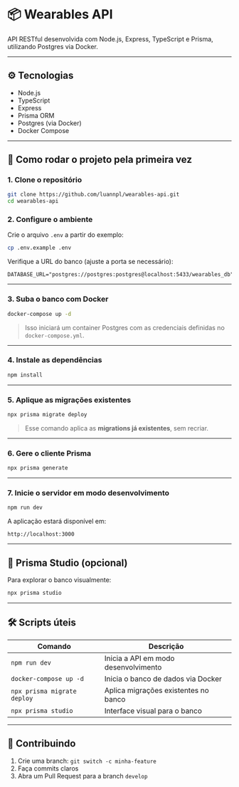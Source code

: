 # 📦 Wearables API

API RESTful desenvolvida com Node.js, Express, TypeScript e Prisma, utilizando Postgres via Docker.

---

## ⚙️ Tecnologias

- Node.js
- TypeScript
- Express
- Prisma ORM
- Postgres (via Docker)
- Docker Compose

---

## 🚀 Como rodar o projeto pela primeira vez

### 1. Clone o repositório

```bash
git clone https://github.com/luannpl/wearables-api.git
cd wearables-api
```

### 2. Configure o ambiente

Crie o arquivo `.env` a partir do exemplo:

```bash
cp .env.example .env
```

Verifique a URL do banco (ajuste a porta se necessário):

```env
DATABASE_URL="postgres://postgres:postgres@localhost:5433/wearables_db"
```

---

### 3. Suba o banco com Docker

```bash
docker-compose up -d
```

> Isso iniciará um container Postgres com as credenciais definidas no `docker-compose.yml`.

---

### 4. Instale as dependências

```bash
npm install
```

---

### 5. Aplique as migrações existentes

```bash
npx prisma migrate deploy
```

> Esse comando aplica as **migrations já existentes**, sem recriar.

---

### 6. Gere o cliente Prisma

```bash
npx prisma generate
```

---

### 7. Inicie o servidor em modo desenvolvimento

```bash
npm run dev
```

A aplicação estará disponível em:

```
http://localhost:3000
```

---

## 🧪 Prisma Studio (opcional)

Para explorar o banco visualmente:

```bash
npx prisma studio
```

---

## 🛠️ Scripts úteis

| Comando                   | Descrição                              |
|---------------------------|------------------------------------------|
| `npm run dev`             | Inicia a API em modo desenvolvimento     |
| `docker-compose up -d`    | Inicia o banco de dados via Docker       |
| `npx prisma migrate deploy` | Aplica migrações existentes no banco |
| `npx prisma studio`       | Interface visual para o banco            |

---

## 🙋 Contribuindo

1. Crie uma branch: `git switch -c minha-feature`
2. Faça commits claros
3. Abra um Pull Request para a branch `develop`
